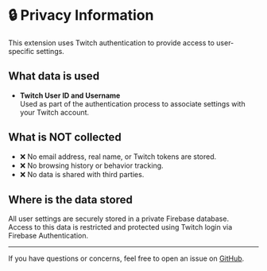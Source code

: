 # 🔒 Privacy Information

This extension uses Twitch authentication to provide access to user-specific settings.

## What data is used

- **Twitch User ID and Username**  
  Used as part of the authentication process to associate settings with your Twitch account.

## What is NOT collected

- ❌ No email address, real name, or Twitch tokens are stored.
- ❌ No browsing history or behavior tracking.
- ❌ No data is shared with third parties.

## Where is the data stored

All user settings are securely stored in a private Firebase database.  
Access to this data is restricted and protected using Twitch login via Firebase Authentication.

---

If you have questions or concerns, feel free to open an issue on [GitHub](https://github.com/v3il/hgf-helper).
